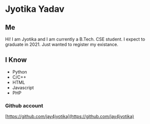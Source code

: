 # Jyotika Yadav

## Me
Hi! I am Jyotika and I am currently a B.Tech. CSE student. I expect to graduate in 2021.
Just wanted to register my existance. 

## I Know
* Python 
* C/C++
* HTML
* Javascript
* PHP

### Github account
[https://github.com/jay4jyotika](https://github.com/jay4jyotika)
